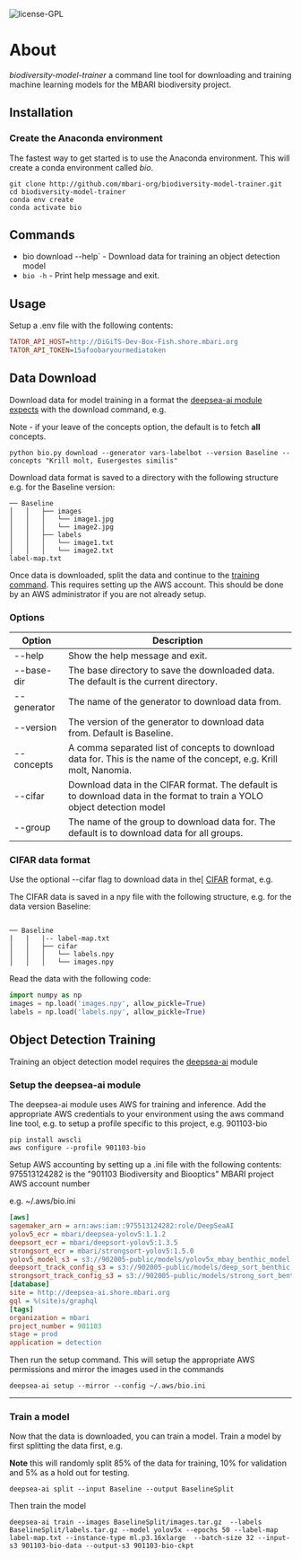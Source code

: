 ![license-GPL](https://img.shields.io/badge/license-GPL-blue)

# About

*biodiversity-model-trainer*  a command line tool for downloading and training machine learning models for 
the MBARI biodiversity project.

## Installation 

### Create the Anaconda environment

The fastest way to get started is to use the Anaconda environment.  This will create a conda environment called *bio*.
```shell
git clone http://github.com/mbari-org/biodiversity-model-trainer.git
cd biodiversity-model-trainer
conda env create 
conda activate bio
```

## Commands

* bio download --help` - Download data for training an object detection model 
* `bio -h` - Print help message and exit.
  
## Usage

Setup a .env file with the following contents:

```ini
TATOR_API_HOST=http://DiGiTS-Dev-Box-Fish.shore.mbari.org
TATOR_API_TOKEN=15afoobaryourmediatoken
```

## Data Download

Download data for model training in a format the [deepsea-ai module expects](https://docs.mbari.org/deepsea-ai/data/) with the download command, e.g.

Note - if your leave of the concepts option, the default is to fetch **all** concepts.

```shell
python bio.py download --generator vars-labelbot --version Baseline --concepts "Krill molt, Eusergestes similis"
```

Download data format is saved to a directory with the following structure e.g. for the Baseline version:

```
── Baseline
│   │   ├── images
│   │   │   └── image1.jpg
│   │   │   └── image2.jpg
│   │   ├── labels
│   │   │   └── image1.txt
│   │   │   └── image2.txt
label-map.txt 
```
 
Once data is downloaded, split the data and continue to the [training command](https://docs.mbari.org/deepsea-ai/commands/train/). This requires setting up the AWS account.
This should be done by an AWS administrator if you are not already setup.

### Options

| Option | Description                                                                                                              |
| --- |--------------------------------------------------------------------------------------------------------------------------|
 | --help | Show the help message and exit.                                                                                          |
| --base-dir | The base directory to save the downloaded data.  The default is the current directory.                                   |
| --generator| The name of the generator to download data from.                                                                         |
| --version| The version of the generator to download data from. Default is Baseline.                                                 |
| --concepts| A comma separated list of concepts to download data for.  This is the name of the concept, e.g. Krill molt, Nanomia.     |
| --cifar| Download data in the CIFAR format.  The default is to download data in the format to train a YOLO object detection model |
| --group| The name of the group to download data for.  The default is to download data for all groups.                             |

### CIFAR data format

Use the optional --cifar flag to download data in the[ [CIFAR](https://www.cs.toronto.edu/~kriz/cifar.html) format, e.g.

The CIFAR data is saved in a npy file with the following structure, e.g. for the data version Baseline:
```shell 

── Baseline
|   |   |-- label-map.txt
│   │   ├── cifar
│   │   │   └── labels.npy 
│   │   │   └── images.npy
```

Read the data with the following code:

```python
import numpy as np
images = np.load('images.npy', allow_pickle=True)
labels = np.load('labels.npy', allow_pickle=True)
```


## Object Detection Training

Training an object detection model requires the [deepsea-ai](https://github.com/mbari-org/deepsea-ai) module
 

### Setup the deepsea-ai module

The deepsea-ai module uses AWS for training and inference.  Add the appropriate AWS credentials to your environment using the aws command line tool, e.g.
to setup a profile specific to this project, e.g. 901103-bio

```
pip install awscli
aws configure --profile 901103-bio
``` 

Setup AWS accounting by setting up a .ini file with the following contents:
975513124282 is the "901103 Biodiversity and Biooptics" MBARI project AWS account number

e.g. ~/.aws/bio.ini
```ini
[aws]
sagemaker_arn = arn:aws:iam::975513124282:role/DeepSeaAI
yolov5_ecr = mbari/deepsea-yolov5:1.1.2
deepsort_ecr = mbari/deepsort-yolov5:1.3.5
strongsort_ecr = mbari/strongsort-yolov5:1.5.0
yolov5_model_s3 = s3://902005-public/models/yolov5x_mbay_benthic_model.tar.gz
deepsort_track_config_s3 = s3://902005-public/models/deep_sort_benthic.yaml
strongsort_track_config_s3 = s3://902005-public/models/strong_sort_benthic.yaml
[database]
site = http://deepsea-ai.shore.mbari.org
gql = %(site)s/graphql
[tags]
organization = mbari
project_number = 901103
stage = prod 
application = detection
```

Then run the setup command.  This will setup the appropriate AWS permissions and mirror the images used in the commands


```shell
deepsea-ai setup --mirror --config ~/.aws/bio.ini
```
---

### Train a model

Now that the data is downloaded, you can train a model.  Train a model by first splitting the data first, e.g.

**Note** this will randomly split 85% of the data for training, 10% for validation and 5% as a hold out for testing.

```shell
deepsea-ai split --input Baseline --output BaselineSplit
```

Then train the model

```shell
deepsea-ai train --images BaselineSplit/images.tar.gz  --labels BaselineSplit/labels.tar.gz --model yolov5x --epochs 50 --label-map label-map.txt --instance-type ml.p3.16xlarge  --batch-size 32 --input-s3 901103-bio-data --output-s3 901103-bio-ckpt
```

